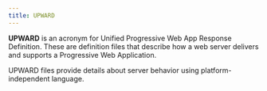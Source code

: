 ```yaml
---
title: UPWARD
---
```


**UPWARD** is an acronym for Unified Progressive Web App Response Definition.
These are definition files that describe how a web server delivers and supports a Progressive Web Application.

UPWARD files provide details about server behavior using platform-independent language.

